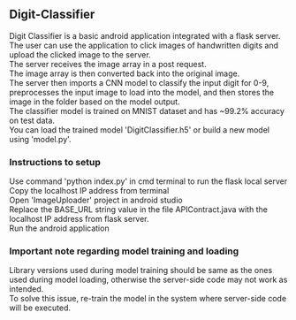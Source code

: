 ## Digit-Classifier
Digit Classifier is a basic android application integrated with a flask server.<br>
The user can use the application to click images of handwritten digits and upload the clicked image to the server.<br>
The server receives the image array in a post request.<br>
The image array is then converted back into the original image.<br>
The server then imports a CNN model to classify the input digit for 0-9, preprocesses the input image to load into the model, and then stores the image in the folder based on the model output. <br>
The classifier model is trained on MNIST dataset and has ~99.2% accuracy on test data. <br>
You can load the trained model 'DigitClassifier.h5' or build a new model using 'model.py'. <br>

### Instructions to setup
Use command 'python index.py' in cmd terminal to run the flask local server<br>
Copy the localhost IP address from terminal<br>
Open 'ImageUploader' project in android studio<br>
Replace the BASE_URL string value in the file APIContract.java with the localhost IP address from flask server. <br>
Run the android application<br>

### Important note regarding model training and loading
Library versions used during model training should be same as the ones used during model loading, otherwise the server-side code may not work as intended. <br>
To solve this issue, re-train the model in the system where server-side code will be executed. <br>
